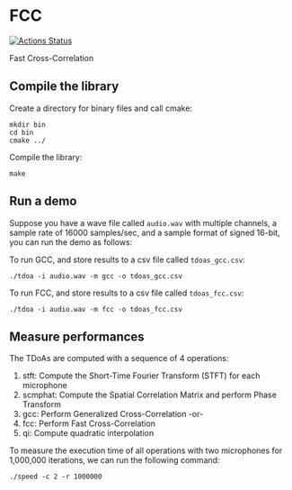 # FCC
[![Actions Status](https://github.com/FrancoisGrondin/fcc/workflows/tests/badge.svg)](https://github.com/FrancoisGrondin/fcc/actions)

Fast Cross-Correlation

## Compile the library

Create a directory for binary files and call cmake:

```
mkdir bin
cd bin
cmake ../
```

Compile the library:

```
make
```

## Run a demo

Suppose you have a wave file called `audio.wav` with multiple channels, a sample rate of 16000 samples/sec, and a sample format of signed 16-bit, you can run the demo as follows:

To run GCC, and store results to a csv file called `tdoas_gcc.csv`:

```
./tdoa -i audio.wav -m gcc -o tdoas_gcc.csv
```

To run FCC, and store results to a csv file called `tdoas_fcc.csv`:

```
./tdoa -i audio.wav -m fcc -o tdoas_fcc.csv
```

## Measure performances

The TDoAs are computed with a sequence of 4 operations:

1) stft: Compute the Short-Time Fourier Transform (STFT) for each microphone
2) scmphat: Compute the Spatial Correlation Matrix and perform Phase Transform
3) gcc: Perform Generalized Cross-Correlation
-or-
3) fcc: Perform Fast Cross-Correlation
4) qi: Compute quadratic interpolation

To measure the execution time of all operations with two microphones for 1,000,000 iterations, we can run the following command:

```
./speed -c 2 -r 1000000
```

